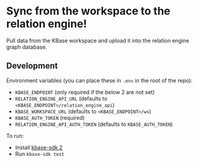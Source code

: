# Sync from the workspace to the relation engine!

Pull data from the KBase workspace and upload it into the relation engine graph database.

## Development

Environment variables (you can place these in `.env` in the root of the repo):
* `KBASE_ENDPOINT` (only required if the below 2 are not set)
* `RELATION_ENGINE_API_URL` (defaults to `<KBASE_ENDPOINT>/relation_engine_api`)
* `KBASE_WORKSPACE_URL` (defaults to `<KBASE_ENDPOINT>/ws`)
* `KBASE_AUTH_TOKEN` (required)
* `RELATION_ENGINE_API_AUTH_TOKEN` (defaults to `KBASE_AUTH_TOKEN`)

To run:

* Install [kbase-sdk 2](https://github.com/jayrbolton/kbase_sdk_cli)
* Run `kbase-sdk test`
